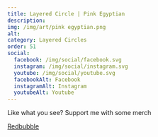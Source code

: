 ```yaml
---
title: Layered Circle | Pink Egyptian
description: 
img: /img/art/pink egyptian.png
alt: 
category: Layered Circles
order: 51
social:
  facebook: /img/social/facebook.svg
  instagram: /img/social/instagram.svg
  youtube: /img/social/youtube.svg
  facebookAlt: Facebook
  instagramAlt: Instagram
  youtubeAlt: Youtube
---
```

Like what you see? Support me with some merch

<a href='https://www.redbubble.com/shop/ap/103804272' class="btn btn-primary store-link">
Redbubble
</a>